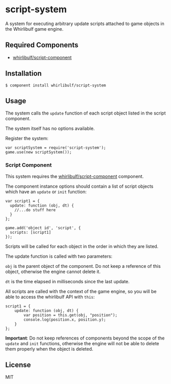 
# script-system

A system for executing arbitrary update scripts attached to game objects in the Whirlibulf game engine.

## Required Components

* [whirlibulf/script-component](http://github.com/whirlibulf/script-component)

## Installation

    $ component install whirlibulf/script-system

## Usage

The system calls the `update` function of each script object listed in the script component.

The system itself has no options available.

Register the system:

    var scriptSystem = require('script-system');
    game.use(new scriptSystem());

### Script Component

This system requires the [whirlibulf/script-component](http://github.com/whirlibulf/script-component) component.

The component instance options should contain a list of script objects which have an `update` or `init` function:

    var script1 = {
      update: function (obj, dt) {
        //...do stuff here
      }
    };

    game.add('object id', 'script', {
      scripts: [script1]
    });

Scripts will be called for each object in the order in which they are listed.

The update function is called with two parameters:

`obj` is the parent object of the component.
Do not keep a reference of this object, otherwise the engine cannot delete it.

`dt` is the time elapsed in milliseconds since the last update.

All scripts are called with the context of the game engine, so you will be able to access the whirlibulf API with `this`:

    script1 = {
        update: function (obj, dt) {
            var position = this.get(obj, "position");
            console.log(position.x, position.y);
        }
    };

**Important**: Do not keep references of components beyond the scope of the `update` and `init` functions, otherwise
the engine will not be able to delete them properly when the object is deleted.


## License

  MIT
